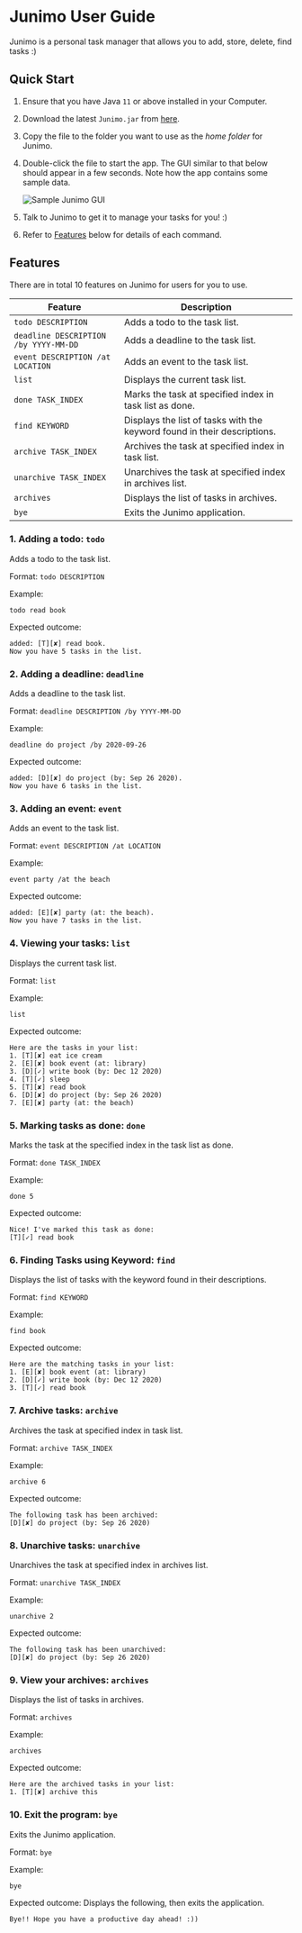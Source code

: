 # Junimo User Guide
Junimo is a personal task manager that allows you to add, store, delete, find tasks :)

## Quick Start
1. Ensure that you have Java `11` or above installed in your Computer.
2. Download the latest `Junimo.jar` from [here](https://github.com/jeannetoh99/ip/releases/tag/v0.1-beta).
3. Copy the file to the folder you want to use as the *home folder* for Junimo.
4. Double-click the file to start the app. The GUI similar to that below should appear in a few seconds. Note how the 
   app contains some sample data. 

   ![Sample Junimo GUI](https://github.com/jeannetoh99/ip/blob/master/docs/Ui.png?raw=true)
   
5. Talk to Junimo to get it to manage your tasks for you! :)
6. Refer to [Features](#features) below for details of each command.

## Features
There are in total 10 features on Junimo for users for you to use. <br/>

Feature | Description
------- | -----------
`todo DESCRIPTION` | Adds a todo to the task list.
`deadline DESCRIPTION /by YYYY-MM-DD` | Adds a deadline to the task list.
`event DESCRIPTION /at LOCATION` | Adds an event to the task list.
`list` | Displays the current task list.
`done TASK_INDEX` | Marks the task at specified index in task list as done.
`find KEYWORD` | Displays the list of tasks with the keyword found in their descriptions.
`archive TASK_INDEX` | Archives the task at specified index in task list.
`unarchive TASK_INDEX` | Unarchives the task at specified index in archives list.
`archives` | Displays the list of tasks in archives.
`bye` | Exits the Junimo application.


### 1. Adding a todo: `todo`
Adds a todo to the task list.

Format: `todo DESCRIPTION`

Example: 
```
todo read book
```

Expected outcome: 
```
added: [T][✘] read book.
Now you have 5 tasks in the list.
```


### 2. Adding a deadline: `deadline`
Adds a deadline to the task list.

Format: `deadline DESCRIPTION /by YYYY-MM-DD`

Example: 
```
deadline do project /by 2020-09-26
```

Expected outcome: 
```
added: [D][✘] do project (by: Sep 26 2020).
Now you have 6 tasks in the list.
```


### 3. Adding an event: `event`
Adds an event to the task list.

Format: `event DESCRIPTION /at LOCATION`

Example: 
```
event party /at the beach
```

Expected outcome: 
```
added: [E][✘] party (at: the beach).
Now you have 7 tasks in the list.
```

### 4. Viewing your tasks: `list`
Displays the current task list.

Format: `list`

Example: 
```
list
```

Expected outcome: 
```
Here are the tasks in your list:
1. [T][✘] eat ice cream
2. [E][✘] book event (at: library)
3. [D][✓] write book (by: Dec 12 2020)
4. [T][✓] sleep
5. [T][✘] read book
6. [D][✘] do project (by: Sep 26 2020)
7. [E][✘] party (at: the beach)
```

### 5. Marking tasks as done: `done`
Marks the task at the specified index in the task list as done.

Format: `done TASK_INDEX`

Example: 
```
done 5
```

Expected outcome: 
```
Nice! I've marked this task as done:
[T][✓] read book
```

### 6. Finding Tasks using Keyword: `find`
Displays the list of tasks with the keyword found in their descriptions.

Format: `find KEYWORD`

Example: 
```
find book
```

Expected outcome: 
```
Here are the matching tasks in your list:
1. [E][✘] book event (at: library)
2. [D][✓] write book (by: Dec 12 2020)
3. [T][✓] read book
```

### 7. Archive tasks: `archive`
Archives the task at specified index in task list.

Format: `archive TASK_INDEX`

Example: 
```
archive 6
```

Expected outcome: 
```
The following task has been archived:
[D][✘] do project (by: Sep 26 2020)
```

### 8. Unarchive tasks: `unarchive`
Unarchives the task at specified index in archives list.

Format: `unarchive TASK_INDEX`

Example: 
```
unarchive 2
```

Expected outcome: 
```
The following task has been unarchived:
[D][✘] do project (by: Sep 26 2020)
```

### 9. View your archives: `archives`
Displays the list of tasks in archives.

Format: `archives`

Example: 
```
archives
```

Expected outcome: 
```
Here are the archived tasks in your list:
1. [T][✘] archive this
```

### 10. Exit the program: `bye`
Exits the Junimo application.

Format: `bye`

Example: 
```
bye
```
Expected outcome: Displays the following, then exits the application.
```
Bye!! Hope you have a productive day ahead! :))
```

